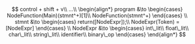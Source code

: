 $$
control + shift + v\\
...\\
\begin{align*}
program &\to 
    \begin{cases}
        NodeFunction(Main)(stmnt^+)[1]\\
        NodeFunction(stmnt^+)
    \end{cases}
\\
stmnt &\to 
    \begin{cases}
        return([NodeExpr]);\\
        NodeExpr(Token) = [NodeExpr]
    \end{cases}
\\
NodeExpr &\to 
    \begin{cases}
        int\_lit\\
        float\_lit\\
        char\_lit\\
        string\_lit\\
        identifier\\
        binary\_op
    \end{cases}
\end{align*}
$$